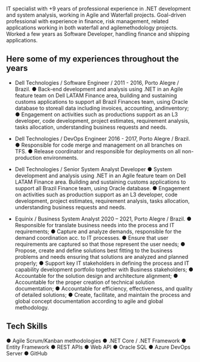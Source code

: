 IT specialist with +9 years of professional experience in .NET development and system analysis, working in Agile and Waterfall projects. Goal-driven professional with experience in finance, risk management, related applications working in both waterfall and agilemethodology projects. Worked a few years as Software Developer, handling finance and shipping applications. 

## Here some of my experiences throughout the years

- Dell Technologies / Software Engineer / 2011 - 2016, Porto Alegre / Brazil.
● Back-end development and analysis using .NET in an Agile feature team on Dell LATAM Finance area, building and sustaining customs applications to support all Brazil Finances team, using Oracle database to storeall data including invoices, accounting, andinventory;
● Engagement on activities such as productions support as an L3 developer, code development, project estimates, requirement analysis, tasks allocation, understanding business requests and needs.

- Dell Technologies / DevOps Engineer
2016 - 2017, Porto Alegre / Brazil.
● Responsible for code merge and management on all branches on TFS.
● Release coordinator and responsible for deployments on all non-production environments.

- Dell Technologies / Senior System Analyst Developer
● System development and analysis using .NET in an Agile feature team on Dell LATAM Finance area. Building and sustaining customs applications to support all Brazil Finance team, using Oracle database.
● Engagement on activities such as production support as an L3 developer, code development, project estimates, requirement analysis, tasks allocation, understanding business requests and needs.

- Equinix / Business System Analyst
2020 – 2021, Porto Alegre / Brazil.
● Responsible for translate business needs into the process and IT requirements;
● Capture and analyze demands, responsible for the demand coordination acc. to IT processes.
● Ensure that user requirements are captured so that those represent the user needs;
● Propose, create and define solutions best fitting to the business problems and needs ensuring that solutions are analyzed and planned properly;
● Support key IT stakeholders in defining the process and IT capability development portfolio together with Business stakeholders;
● Accountable for the solution design and architecture alignment;
● Accountable for the proper creation of technical solution documentation;
● Accountable for efficiency, effectiveness, and quality of detailed solutions;
● Create, facilitate, and maintain the process and global concept documentation according to agile and global methodology.

## Tech Skills

● Agile Scrum/Kanban methodologies
● .NET Core / .NET Framework
● Entity Framework
● REST APIs
● Web API
● Oracle SQL
● Azure DevOps Server
● GitHub
